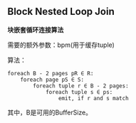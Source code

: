 ##  Block Nested Loop Join

**块嵌套循环连接算法**

需要的额外参数：bpm(用于缓存tuple)

算法：

```
foreach B - 2 pages pR ∈ R:
	foreach page pS ∈ S:
		foreach tuple r ∈ B - 2 pages:
			foreach tuple s ∈ ps:
				emit, if r and s match
```

其中，B是可用的BufferSize。

